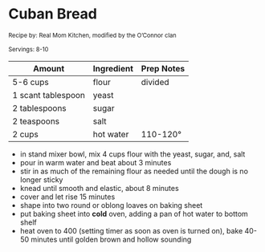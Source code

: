 # Cuban Bread

<small>Recipe by: Real Mom Kitchen, modified by the O’Connor clan</small>

<small>Servings: 8-10</small>

| Amount             | Ingredient | Prep Notes |
| ------------------ | :--------- | :--------- |
| 5-6 cups           | flour      | divided    |
| 1 scant tablespoon | yeast      |            |
| 2 tablespoons      | sugar      |            |
| 2 teaspoons        | salt       |            |
| 2 cups             | hot water  | 110-120°   |

- in stand mixer bowl, mix 4 cups flour with the yeast, sugar, and, salt
- pour in warm water and beat about 3 minutes
- stir in as much of the remaining flour as needed until the dough is no longer sticky
- knead until smooth and elastic, about 8 minutes
- cover and let rise 15 minutes
- shape into two round or oblong loaves on baking sheet
- put baking sheet into **cold** oven, adding a pan of hot water to bottom shelf
- heat oven to 400 (setting timer as soon as oven is turned on), bake 40-50 minutes until golden brown and hollow sounding

<!-- Tags:
- bread
- vegetarian
- vegan
- easy
- oven
-->
